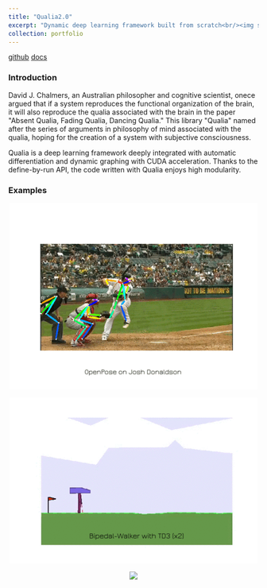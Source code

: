```yaml
---
title: "Qualia2.0"
excerpt: "Dynamic deep learning framework built from scratch<br/><img src='/images/qualia.png'>"
collection: portfolio
---
```

[github](https://github.com/Kashu7100/Qualia2.0) [docs](https://kashu7100.github.io/Qualia2.0/index.html)

### Introduction

David J. Chalmers, an Australian philosopher and cognitive scientist, onece argued that if a system reproduces the functional organization of the brain, it will also reproduce the qualia associated with the brain in the paper "Absent Qualia, Fading Qualia, Dancing Qualia." This library "Qualia" named after the series of arguments in philosophy of mind associated with the qualia, hoping for the creation of a system with subjective consciousness.

Qualia is a deep learning framework deeply integrated with automatic differentiation and dynamic graphing with CUDA acceleration. Thanks to the define-by-run API, the code written with Qualia enjoys high modularity.

### Examples

<p align="center">
  <img src="/images/baseball.gif"/>
</p>
<p align="center">
  <img src="/images/bipedal_walker_td3.gif"/>
</p>
<p align="center">
  <img src="/images/gan_mnist.gif"/>
</p>
